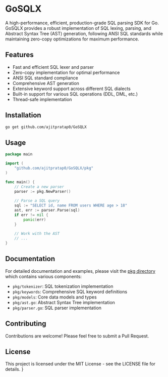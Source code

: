 # GoSQLX

A high-performance, efficient, production-grade SQL parsing SDK for Go. GoSQLX provides a robust implementation of SQL lexing, parsing, and Abstract Syntax Tree (AST) generation, following ANSI SQL standards while maintaining zero-copy optimizations for maximum performance.

## Features

- Fast and efficient SQL lexer and parser
- Zero-copy implementation for optimal performance
- ANSI SQL standard compliance
- Comprehensive AST generation
- Extensive keyword support across different SQL dialects
- Built-in support for various SQL operations (DDL, DML, etc.)
- Thread-safe implementation

## Installation

```bash
go get github.com/ajitpratap0/GoSQLX
```

## Usage

```go
package main

import (
    "github.com/ajitpratap0/GoSQLX/pkg"
)

func main() {
    // Create a new parser
    parser := pkg.NewParser()
    
    // Parse a SQL query
    sql := "SELECT id, name FROM users WHERE age > 18"
    ast, err := parser.Parse(sql)
    if err != nil {
        panic(err)
    }
    
    // Work with the AST
    // ...
}
```

## Documentation

For detailed documentation and examples, please visit the [pkg directory](pkg/) which contains various components:

- `pkg/tokenizer`: SQL tokenization implementation
- `pkg/keywords`: Comprehensive SQL keyword definitions
- `pkg/models`: Core data models and types
- `pkg/ast.go`: Abstract Syntax Tree implementation
- `pkg/parser.go`: SQL parser implementation

## Contributing

Contributions are welcome! Please feel free to submit a Pull Request.

## License

This project is licensed under the MIT License - see the LICENSE file for details.
}
```

